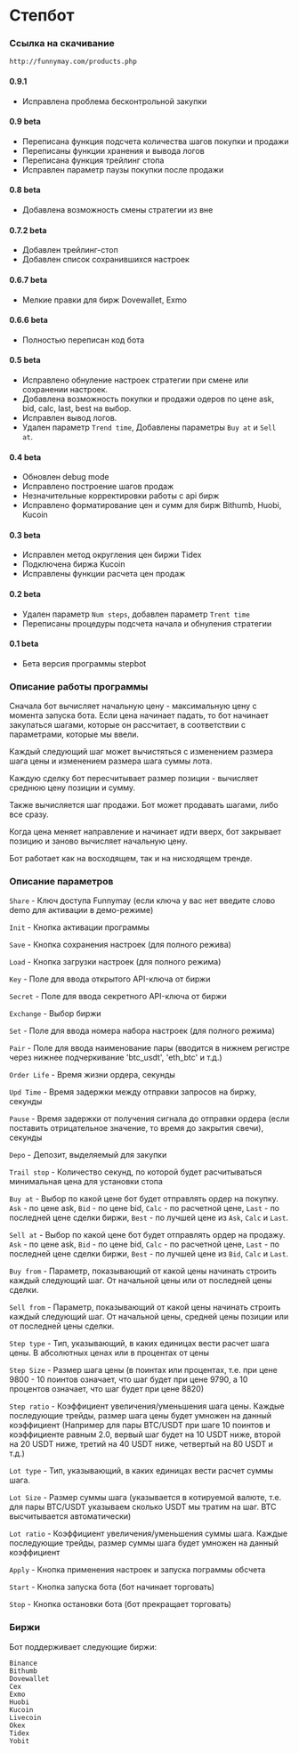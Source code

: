 # Степбот

### Ссылка на скачивание

`http://funnymay.com/products.php`

#### 0.9.1
* Исправлена проблема бесконтрольной закупки

#### 0.9 beta
* Переписана функция подсчета количества шагов покупки и продажи
* Переписаны функции хранения и вывода логов
* Переписана функция трейлинг стопа
* Исправлен параметр паузы покупки после продажи

#### 0.8 beta
* Добавлена возможность смены стратегии из вне

#### 0.7.2 beta
* Добавлен трейлинг-стоп
* Добавлен список сохранившихся настроек

#### 0.6.7 beta
* Мелкие правки для бирж Dovewallet, Exmo

#### 0.6.6 beta
* Полностью переписан код бота

#### 0.5 beta
* Исправлено обнуление настроек стратегии при смене или сохранении настроек.
* Добавлена возможность покупки и продажи одеров по цене ask, bid, calc, last, best на выбор.
* Исправлен вывод логов.
* Удален параметр `Trend time`, Добавлены параметры `Buy at` и `Sell at`.

#### 0.4 beta
* Обновлен debug mode
* Исправлено построение шагов продаж
* Незначительные корректировки работы с api бирж
* Исправлено форматирование цен и сумм для бирж Bithumb, Huobi, Kucoin

#### 0.3 beta
* Исправлен метод округления цен биржи Tidex
* Подключена биржа Kucoin
* Исправлены функции расчета цен продаж

#### 0.2 beta
* Удален параметр `Num steps`, добавлен параметр `Trent time`
* Переписаны процедуры подсчета начала и обнуления стратегии

#### 0.1 beta
* Бета версия программы stepbot

### Описание работы программы

Сначала бот вычисляет начальную цену - максимальную цену с момента запуска бота. Если цена начинает падать, то бот начинает закупаться шагами, которые он рассчитает, в соответствии с параметрами, которые мы ввели.

Каждый следующий шаг может вычистяться с изменением размера шага цены и изменением размера шага суммы лота.

Каждую сделку бот пересчитывает размер позиции - вычисляет среднюю цену позиции и сумму.

Также вычисляется шаг продажи. Бот может продавать шагами, либо все сразу.

Когда цена меняет направление и начинает идти вверх, бот закрывает позицию и заново вычисляет начальную цену.

Бот работает как на восходящем, так и на нисходящем тренде.

### Описание параметров

`Share` - Ключ доступа Funnymay (если ключа у вас нет введите слово demo для активации в демо-режиме)

`Init` - Кнопка активации программы

`Save` - Кнопка сохранения настроек (для полного режива)

`Load` - Кнопка загрузки настроек (для полного режима)

`Key` - Поле для ввода открытого API-ключа от биржи

`Secret` - Поле для ввода секретного API-ключа от биржи

`Exchange` - Выбор биржи

`Set` - Поле для ввода номера набора настроек (для полного режима)

`Pair` - Поле для ввода наименование пары (вводится в нижнем регистре через нижнее подчеркивание 'btc_usdt', 'eth_btc' и т.д.)

`Order Life` - Время жизни ордера, секунды

`Upd Time` - Время задержки между отправки запросов на биржу, секунды

`Pause` - Время задержки от получения сигнала до отправки ордера (если поставить отрицательное значение, то время до закрытия свечи), секунды

`Depo` - Депозит, выделяемый для закупки

`Trail stop` - Количество секунд, по которой будет расчитываться минимальная цена для установки стопа

`Buy at` - Выбор по какой цене бот будет отправлять ордер на покупку. `Ask` - по цене ask, `Bid` - по цене bid, `Calc` - по расчетной цене, `Last` - по последней цене сделки биржи, `Best` - по лучшей цене из `Ask`, `Calc` и `Last`.

`Sell at` - Выбор по какой цене бот будет отправлять ордер на продажу. `Ask` - по цене ask, `Bid` - по цене bid, `Calc` - по расчетной цене, `Last` - по последней цене сделки биржи, `Best` - по лучшей цене из `Bid`, `Calc` и `Last`.

`Buy from` - Параметр, показывающий от какой цены начинать строить каждый следующий шаг. От начальной цены или от последней цены сделки.

`Sell from` - Параметр, показывающий от какой цены начинать строить каждый следующий шаг. От начальной цены, средней цены позиции или от последней цены сделки.

`Step type` - Тип, указывающий, в каких единицах вести расчет шага цены. В абсолютных ценах или в процентах от цены

`Step Size` - Размер шага цены (в поинтах или процентах, т.е. при цене 9800 - 10 поинтов означает, что шаг будет при цене 9790, а 10 процентов означает, что шаг будет при цене 8820)

`Step ratio` - Коэффициент увеличения/уменьшения шага цены. Каждые последующие трейды, размер шага цены будет умножен на данный коэффициент (Например для пары BTC/USDT при шаге 10 поинтов и коэффициенте равным 2.0, вервый шаг будет на 10 USDT ниже, второй на 20 USDT ниже, третий на 40 USDT ниже, четвертый на 80 USDT  и т.д.)

`Lot type` - Тип, указывающий, в каких единицах вести расчет суммы шага.

`Lot Size` - Размер суммы шага (указывается в котируемой валюте, т.е. для пары BTC/USDT указываем сколько USDT мы тратим на шаг. BTC высчитывается автоматически)

`Lot ratio` - Коэффициент увеличения/уменьшения суммы шага. Каждые последующие трейды, размер суммы шага будет умножен на данный коэффициент

`Apply` - Кнопка применения настроек и запуска пограммы обсчета

`Start` - Кнопка запуска бота (бот начинает торговать)

`Stop` - Кнопка остановки бота (бот прекращает торговать)

### Биржи

Бот поддерживает следующие биржи:
```
Binance
Bithumb
Dovewallet
Cex
Exmo
Huobi
Kucoin
Livecoin
Okex
Tidex
Yobit
```
